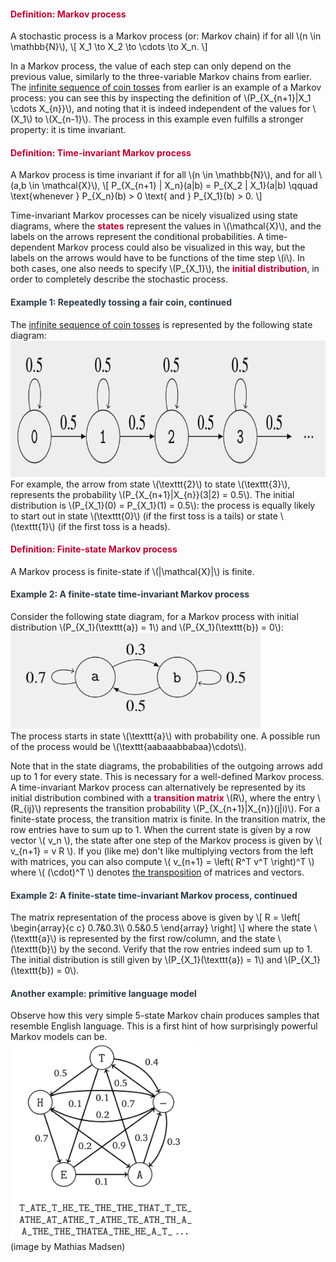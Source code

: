 <div class="content-box pad-box-mini border border-trbl border-round">
<h4 style="color: #bc0031;"><strong>Definition: Markov process</strong></h4>
A stochastic process is a Markov process (or: Markov chain) if for all \(n \in \mathbb{N}\), \[ X_1 \to X_2 \to \cdots \to X_n. \]</div>
<p>In a Markov process, the value of each step can only depend on the previous value, similarly to the three-variable Markov chains from earlier. The <a title="Discrete-Time Stochastic Process" href="https://canvas.uva.nl/courses/2205/pages/discrete-time-stochastic-process" data-api-endpoint="https://canvas.uva.nl/api/v1/courses/2205/pages/discrete-time-stochastic-process" data-api-returntype="Page">infinite sequence of coin tosses</a> from earlier is an example of a Markov process: you can see this by inspecting the definition of \(P_{X_{n+1}|X_1 \cdots X_{n}}\), and noting that it is indeed independent of the values for \(X_1\) to \(X_{n-1}\). The process in this example even fulfills a stronger property: it is time invariant.</p>
<div class="content-box pad-box-mini border border-trbl border-round">
<h4 style="color: #bc0031;"><strong>Definition: Time-invariant Markov process</strong></h4>
A Markov process is time invariant if for all \(n \in \mathbb{N}\), and for all \(a,b \in \mathcal{X}\), \[ P_{X_{n+1} | X_n}(a|b) = P_{X_2 | X_1}(a|b) \qquad \text{whenever } P_{X_n}(b) &gt; 0 \text{ and } P_{X_1}(b) &gt; 0. \]</div>
<p>Time-invariant Markov processes can be nicely visualized using state diagrams, where the <span style="color: #bc0031;"><strong>states</strong></span> represent the values in \(\mathcal{X}\), and the labels on the arrows represent the conditional probabilities. A time-dependent Markov process could also be visualized in this way, but the labels on the arrows would have to be functions of the time step \(i\). In both cases, one also needs to specify \(P_{X_1}\), the <span style="color: #bc0031;"><strong>initial distribution</strong></span>, in order to completely describe the stochastic process.</p>
<div class="content-box pad-box-mini border border-trbl border-round">
<h4 id="example1" style="color: #2d3b45;"><strong>Example 1: Repeatedly tossing a fair coin, continued</strong></h4>
The <a title="Discrete-Time Stochastic Process" href="https://canvas.uva.nl/courses/2205/pages/discrete-time-stochastic-process" data-api-endpoint="https://canvas.uva.nl/api/v1/courses/2205/pages/discrete-time-stochastic-process" data-api-returntype="Page">infinite sequence of coin tosses</a><a title="Stationary Process" href="https://canvas.uva.nl/courses/2205/pages/stationary-process" data-api-endpoint="https://canvas.uva.nl/api/v1/courses/2205/pages/stationary-process" data-api-returntype="Page"></a> is represented by the following state diagram: <img src="/docs/public/img/413530?verifier=6rmP6P3cbrTiMbYnQASGrmy7fOcibgI7iTUb2HVe" alt="Screen Shot 2018-10-10 at 10.54.22.png" width="796" height="218" data-api-endpoint="https://canvas.uva.nl/api/v1/courses/2205/files/413530" data-api-returntype="File"><br>For example, the arrow from state \(\texttt{2}\) to state \(\texttt{3}\), represents the probability \(P_{X_{n+1}|X_{n}}(3|2) = 0.5\). The initial distribution is \(P_{X_1}(0) = P_{X_1}(1) = 0.5\): the process is equally likely to start out in state \(\texttt{0}\) (if the first toss is a tails) or state \(\texttt{1}\) (if the first toss is a heads).</div>
<div class="content-box pad-box-mini border border-trbl border-round">
<h4 style="color: #bc0031;"><strong>Definition: Finite-state Markov process</strong></h4>
A Markov process is finite-state if \(|\mathcal{X}|\) is finite.</div>
<div class="content-box pad-box-mini border border-trbl border-round">
<h4 id="example2" style="color: #2d3b45;"><strong>Example 2: A finite-state time-invariant Markov process</strong></h4>
Consider the following state diagram, for a Markov process with initial distribution \(P_{X_1}(\texttt{a}) = 1\) and \(P_{X_1}(\texttt{b}) = 0\): <img src="/docs/public/img/413714?verifier=6BZK0aBCJvIaHnuRZr1HYMjUvA1mjHgYibde17dy" alt="Screen Shot 2018-10-10 at 11.21.20.png" width="400" height="154" data-api-endpoint="https://canvas.uva.nl/api/v1/courses/2205/files/413714" data-api-returntype="File"><br>The process starts in state \(\texttt{a}\) with probability one. A possible run of the process would be \(\texttt{aabaaabbabaa}\cdots\).</div>
<p>Note that in the state diagrams, the probabilities of the outgoing arrows add up to 1 for every state. This is necessary for a well-defined Markov process. A time-invariant Markov process can alternatively be represented by its initial distribution combined with a <span style="color: #bc0031;"><strong>transition matrix</strong></span> \(R\), where the entry \(R_{ij}\) represents the transition probability \(P_{X_{n+1}|X_{n}}(j|i)\). For a finite-state process, the transition matrix is finite. In the transition matrix, the row entries have to sum up to 1. When the current state is given by a row vector \( v_n \), the state after one step of the Markov process is given by \( v_{n+1} = v R \). If you (like me) don't like multiplying vectors from the left with matrices, you can also compute \( v_{n+1} = \left( R^T v^T \right)^T \) where \( (\cdot)^T \) denotes <a href="https://en.wikipedia.org/wiki/Transpose">the transposition</a> of matrices and vectors.</p>
<div class="content-box pad-box-mini border border-trbl border-round">
<h4 style="color: #2d3b45;"><strong>Example 2: A finite-state time-invariant Markov process, continued</strong></h4>
The matrix representation of the process above is given by \[ R = \left[ \begin{array}{c c} 0.7&amp;0.3\\ 0.5&amp;0.5 \end{array} \right] \] where the state \(\texttt{a}\) is represented by the first row/column, and the state \(\texttt{b}\) by the second. Verify that the row entries indeed sum up to 1. The initial distribution is still given by \(P_{X_1}(\texttt{a}) = 1\) and \(P_{X_1}(\texttt{b}) = 0\).</div>
<div class="content-box pad-box-mini border border-trbl border-round">
<h4 style="color: #2d3b45;"><strong>Another example: primitive language model</strong></h4>
Observe how this very simple 5-state Markov chain produces samples that resemble English language. This is a first hint of how surprisingly powerful Markov models can be.<br><img src="/docs/public/img/603356?verifier=GBsMstEQgj5Fnp1450IfzAxu4LLI79VdM0cLsBdD" alt="MarkovEnglish.png" width="300" height="316" data-api-endpoint="https://canvas.uva.nl/api/v1/courses/2205/files/603356" data-api-returntype="File"><br>(image by Mathias Madsen)</div>